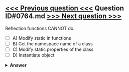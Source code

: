 [<<< Previous question <<<](0763.md)   Question ID#0764.md   [>>> Next question >>>](0765.md)
---

Reflection functions CANNOT do:

- [ ] A) Modify static in functions
- [ ] B) Get the namespace name of a class
- [ ] C) Modify static properties of the class
- [ ] D) Instantiate object

<details><summary><b>Answer</b></summary>
<p>
  Answer: <strong>A</strong>
</p>
</details>
